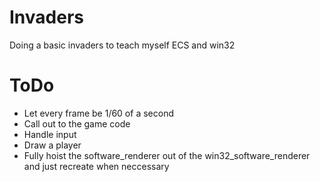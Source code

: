 # Invaders
Doing a basic invaders to teach myself ECS and win32


# ToDo
* Let every frame be 1/60 of a second
* Call out to the game code
* Handle input
* Draw a player
* Fully hoist the software_renderer out of the win32_software_renderer and just recreate when neccessary
